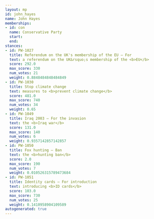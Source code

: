 ```yaml
---
layout: mp
id: john_hayes
name: John Hayes
memberships:
- id: con
  name: Conservative Party
  start: 
  end: 
stances:
- id: PW-1027
  title: Referendum on the UK's membership of the EU — For
  text: a referendum on the UK&rsquo;s membership of the <b>EU</b>
  score: 292.0
  max_score: 330
  num_votes: 21
  weight: 0.8848484848484849
- id: PW-1030
  title: Stop climate change
  text: measures to <b>prevent climate change</b>
  score: 481.0
  max_score: 740
  num_votes: 34
  weight: 0.65
- id: PW-1049
  title: Iraq 2003 — For the invasion
  text: the <b>Iraq war</b>
  score: 131.0
  max_score: 140
  num_votes: 6
  weight: 0.9357142857142857
- id: PW-1050
  title: Fox hunting — Ban
  text: the <b>hunting ban</b>
  score: 2.0
  max_score: 190
  num_votes: 7
  weight: 0.010526315789473684
- id: PW-1051
  title: Identity cards — For introduction
  text: introducing <b>ID cards</b>
  score: 103.0
  max_score: 730
  num_votes: 25
  weight: 0.1410958904109589
autogenerated: true
---
```

